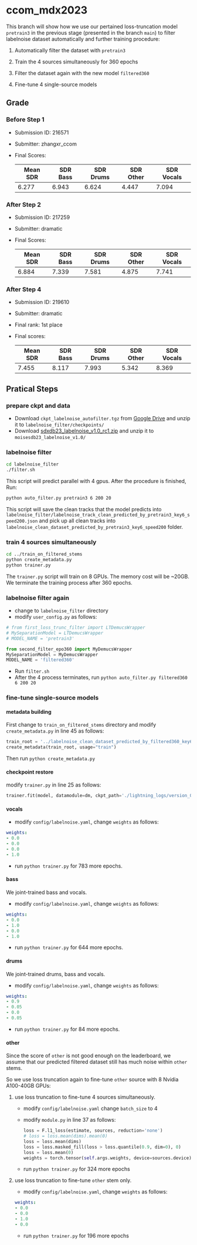 # ccom_mdx2023

This branch will show how we use our pertained loss-truncation model `pretrain3` in the previous stage (presented in the branch `main`) to filter labelnoise dataset automatically and further training procedure:

1. Automatically filter the dataset with `pretrain3`

2. Train the 4 sources simultaneously for 360 epochs

3. Filter the dataset again with the new model `filtered360`

4. Fine-tune 4 single-source models

## Grade

### Before Step 1

- Submission ID: 216571

- Submitter: zhangxr_ccom

- Final Scores:

  | Mean SDR | SDR Bass | SDR Drums | SDR Other | SDR Vocals |
  | -------- | -------- | --------- | --------- | ---------- |
  | 6.277    | 6.943    | 6.624     | 4.447     | 7.094      |

### After Step 2

- Submission ID: 217259

- Submitter: dramatic

- Final Scores:

  | Mean SDR | SDR Bass | SDR Drums | SDR Other | SDR Vocals |
  | -------- | -------- | --------- | --------- | ---------- |
  | 6.884    | 7.339    | 7.581     | 4.875     | 7.741      |

### After Step 4

- Submission ID: 219610

- Submitter: dramatic

- Final rank: 1st place

- Final scores:

  | Mean SDR | SDR Bass | SDR Drums | SDR Other | SDR Vocals |
  | -------- | -------- | --------- | --------- | ---------- |
  | 7.455    | 8.117    | 7.993     | 5.342     | 8.369      |

## Pratical Steps

### prepare ckpt and data

- Download `ckpt_labelnoise_autofilter.tgz` from [Google Drive](https://drive.google.com/file/d/1GJ84D7vQk2bCBO0r4e6yIe9mLwaFXiPX/view?usp=share_link) and unzip it to `labelnoise_filter/checkpoints/` 
- Download [sdxdb23_labelnoise_v1.0_rc1.zip](https://www.aicrowd.com/challenges/sound-demixing-challenge-2023/problems/music-demixing-track-mdx-23/dataset_files?unique_download_uri=246719&challenge_id=1108) and unzip it to `moisesdb23_labelnoise_v1.0/`

### labelnoise filter

```bash
cd labelnoise_filter
./filter.sh
```

This script will predict parallel with 4 gpus. After the procedure is finished, Run:

```bash
python auto_filter.py pretrain3 6 200 20
```

This script will save the clean tracks that the model predicts into `labelnoise_filter/labelnoise_track_clean_predicted_by_pretrain3_key6_speed200.json` and pick up all clean tracks into `labelnoise_clean_dataset_predicted_by_pretrain3_key6_speed200` folder.

### train 4 sources simultaneously

```bash
cd ../train_on_filtered_stems
python create_metadata.py
python trainer.py
```

The `trainer.py` script will train on 8 GPUs. The memory cost will be ~20GB. We terminate the training process after 360 epochs.

### labelnoise filter again

- change to `labelnoise_filter` directory
- modify `user_config.py` as follows:

```python
# from first_loss_trunc_filter import LTDemucsWrapper
# MySeparationModel = LTDemucsWrapper
# MODEL_NAME = 'pretrain3'

from second_filter_epo360 import MyDemucsWrapper
MySeparationModel = MyDemucsWrapper
MODEL_NAME = 'filtered360'
```

- Run `filter.sh`
- After the 4 process terminates, run `python auto_filter.py filtered360 6 200 20`

### fine-tune single-source models

#### metadata building

First change to `train_on_filtered_stems` directory and modify `create_metadata.py` in line 45 as follows:

```python
train_root = '../labelnoise_clean_dataset_predicted_by_filtered360_key6_speed200/train'
create_metadata(train_root, usage="train")
```

Then run `python create_metadata.py`

#### checkpoint restore

modify `trainer.py` in line 25 as follows:

```python
trainer.fit(model, datamodule=dm, ckpt_path='./lightning_logs/version_0/checkpoints/last.ckpt')
```

#### vocals

- modify `config/labelnoise.yaml`, change `weights` as follows:

```yaml
weights:
- 0.0
- 0.0
- 0.0
- 1.0
```

- run `python trainer.py` for 783 more epochs.
#### bass

We joint-trained bass and vocals.

- modify `config/labelnoise.yaml`, change `weights` as follows:

```yaml
weights:
- 0.0
- 1.0
- 0.0
- 1.0
```

- run `python trainer.py` for 644 more epochs.

#### drums

We joint-trained drums, bass and vocals.

- modify `config/labelnoise.yaml`, change `weights` as follows:

```yaml
weights:
- 0.9
- 0.05
- 0.0
- 0.05
```

- run `python trainer.py` for 84 more epochs.

#### other

Since the score of `other` is not good enough on the leaderboard, we assume that our predicted filtered dataset still has much noise within `other` stems.

So we use loss truncation again to fine-tune `other` source with 8 Nvidia A100-40GB GPUs:

1. use loss truncation to fine-tune 4 sources simultaneously.

   - modify `config/labelnoise.yaml` change `batch_size` to 4

   - modify `module.py` in line 37 as follows:

     ```python
     loss = F.l1_loss(estimate, sources, reduction='none')
     # loss = loss.mean(dims).mean(0)
     loss = loss.mean(dims)
     loss = loss.masked_fill(loss > loss.quantile(0.9, dim=0), 0)
     loss = loss.mean(0)
     weights = torch.tensor(self.args.weights, device=sources.device)
     ```

   - run `python trainer.py` for 324 more epochs

2. use loss truncation to fine-tune `other` stem only.

	- modify `config/labelnoise.yaml`, change `weights` as follows:

	```yaml
	weights:
	- 0.0
	- 0.0
	- 1.0
	- 0.0
	```
	- run `python trainer.py` for 196 more epochs
